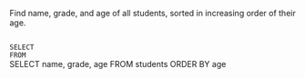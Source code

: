 Find name, grade, and age of all students, sorted in increasing order of their age.



<codeblock language="sql" dbName="students1.db" type="exercise" testMode="fixedInput">
<code>
SELECT
FROM
</code>

<solution>
SELECT name, grade, age
FROM students
ORDER BY age
</solution>
</codeblock>